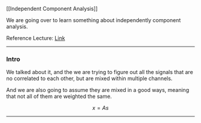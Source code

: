 [[Independent Component Analysis]]

We are going over to learn something about independently component analysis. 

Reference Lecture: [Link](https://www.youtube.com/watch?v=Ad6kMhJbqoY&feature=youtu.be&ab_channel=NathanKutz)


---

### Intro

We talked about it, and the we are trying to figure out all the signals that are no correlated to each other, but are mixed within multiple channels. 

And we are also going to assume they are mixed in a good ways, meaning that not all of them are weighted the same. 

$$
x = A s
$$




---



